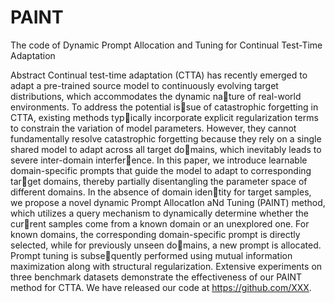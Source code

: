 # PAINT
The code of Dynamic Prompt Allocation and Tuning for Continual Test-Time Adaptation


Abstract Continual test-time adaptation (CTTA) has recently emerged
to adapt a pre-trained source model to continuously evolving
target distributions, which accommodates the dynamic nature of real-world environments. To address the potential issue of catastrophic forgetting in CTTA, existing methods typically incorporate explicit regularization terms to constrain
the variation of model parameters. However, they cannot
fundamentally resolve catastrophic forgetting because they
rely on a single shared model to adapt across all target domains, which inevitably leads to severe inter-domain interference. In this paper, we introduce learnable domain-specific
prompts that guide the model to adapt to corresponding target domains, thereby partially disentangling the parameter
space of different domains. In the absence of domain identity for target samples, we propose a novel dynamic Prompt
AllocatIon aNd Tuning (PAINT) method, which utilizes a
query mechanism to dynamically determine whether the current samples come from a known domain or an unexplored
one. For known domains, the corresponding domain-specific
prompt is directly selected, while for previously unseen domains, a new prompt is allocated. Prompt tuning is subsequently performed using mutual information maximization
along with structural regularization. Extensive experiments
on three benchmark datasets demonstrate the effectiveness of
our PAINT method for CTTA. We have released our code at
https://github.com/XXX.
